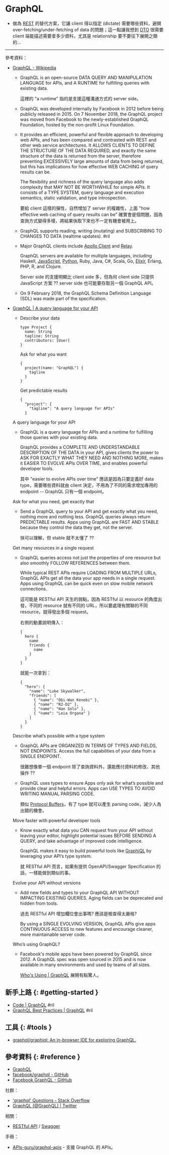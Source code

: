 # GraphQL

  - 做為 [REST](rest.md) 的替代方案，它讓 client 得以指定 (dictate) 需要哪些資料，避開 over-fetching/under-fetching of data 的問題；這一點讓我想到 [DTO](dto.md) 很需要 client 端能描述需要拿多少資料，尤其是 relationship 要不要往下展開之類的...

---

參考資料：

  - [GraphQL \- Wikipedia](https://en.wikipedia.org/wiki/GraphQL)

      - GraphQL is an open-source DATA QUERY AND MANIPULATION LANGUAGE for APIs, and A RUNTIME for fulfilling queries with existing data.

        這裡的 "a runtime" 指的是支援這種溝通方式的 server side。

      - GraphQL was developed internally by Facebook in 2012 before being publicly released in 2015. On 7 November 2018, the GraphQL project was moved from Facebook to the newly-established GraphQL Foundation, hosted by the non-profit Linux Foundation.

      - It provides an efficient, powerful and flexible approach to developing web APIs, and has been compared and contrasted with REST and other web service architectures. It ALLOWS CLIENTS TO DEFINE THE STRUCTURE OF THE DATA REQUIRED, and exactly the same structure of the data is returned from the server, therefore preventing EXCESSIVELY large amounts of data from being returned, but this has implications for how effective WEB CACHING of query results can be.

        The flexibility and richness of the query language also adds complexity that MAY NOT BE WORTHWHILE for simple APIs. It consists of a TYPE SYSTEM, query language and execution semantics, static validation, and type introspection.

        要給 client 這樣的彈性，自然增加了 server 的複雜性，上面 "how effective web caching of query results can be" 確實會是個問題，因為查詢方式變得多樣，將結果快取下來也不一定有機會被用上。

      - GraphQL supports reading, writing (mutating) and SUBSCRIBING TO CHANGES TO DATA (realtime updates). #ril

      - Major GraphQL clients include [Apollo Client](https://www.apollographql.com/docs/react/) and [Relay](https://facebook.github.io/relay/).

        GraphQL servers are available for multiple languages, including Haskell, [JavaScript](https://github.com/graphql/graphql-js), [Python](https://graphene-python.org/), Ruby, Java, C#, Scala, Go, [Elixir](http://absinthe-graphql.org/), Erlang, PHP, R, and Clojure.

        Server side 的支援明顯比 client side 多，但為何 client side 只提供 JavaScript 方案 ?? server side 也可能要存取另一個 GraphQL API。

      - On 9 February 2018, the GraphQL Schema Definition Language (SDL) was made part of the specification.

  - [GraphQL \| A query language for your API](https://graphql.org/)

      - Describe your data

            type Project {
              name: String
              tagline: String
              contributors: [User]
            }

        Ask for what you want

            {
              project(name: "GraphQL") {
                tagline
              }
            }

        Get predictable results

            {
              "project": {
                "tagline": "A query language for APIs"
              }

    A query language for your API

      - GraphQL is a query language for APIs and a runtime for fulfilling those queries with your existing data.

        GraphQL provides a COMPLETE AND UNDERSTANDABLE DESCRIPTION OF THE DATA in your API, gives clients the power to ASK FOR EXACTLY WHAT THEY NEED AND NOTHING MORE, makes it EASIER TO EVOLVE APIs OVER TIME, and enables powerful developer tools.

        其中 "easier to evolve APIs over time" 應該是因為只要定義好 data type，需要哪些資料就由 client 決定，不用為了不同的需求增加專用的 endpoint -- GraphQL 只有一個 endpoint。

    Ask for what you need, get exactly that

      - Send a GraphQL query to your API and get exactly what you need, nothing more and nothing less. GraphQL queries always return PREDICTABLE results. Apps using GraphQL are FAST AND STABLE because they control the data they get, not the server.

        快可以理解，但 stable 就不太懂了 ??

    Get many resources in a single request

      - GraphQL queries access not just the properties of one resource but also smoothly FOLLOW REFERENCES between them.

        While typical REST APIs require LOADING FROM MULTIPLE URLs, GraphQL APIs get all the data your app needs in a single request. Apps using GraphQL can be quick even on slow mobile network connections.

        這可能是 RESTful API 天生的弱點，因為 RESTful 以 resource 的角度出發，不同的 resource 就有不同的 URL，所以要處理有關聯的不同 resource，就得發出多個 request。

        右側的動畫說明傳入：

            {
              hero {
                name
                friends {
                  name
                }
              }
            }

        就能一次拿到：

            {
              "hero": {
                "name": "Luke Skywalker",
                "friends": [
                  { "name": "Obi-Wan Kenobi" },
                  { "name": "R2-D2" },
                  { "name": "Han Solo" },
                  { "name": "Leia Organa" }
                ]
              }
            }

    Describe what’s possible with a type system

      - GraphQL APIs are ORGANIZED IN TERMS OF TYPES AND FIELDS, NOT ENDPOINTS. Access the full capabilities of your data from a SINGLE ENDPOINT.

        很難想像單一個 endpoint 除了查詢資料外，還能應付資料的修改、其他操作 ??

      - GraphQL uses types to ensure Apps only ask for what’s possible and provide clear and helpful errors. Apps can USE TYPES TO AVOID WRITING MANUAL PARSING CODE.

        類似 [Protocol Buffers](https://developers.google.com/protocol-buffers/)，有了 type 就可以產生 parsing code，減少人為出錯的機會。

    Move faster with powerful developer tools

      - Know exactly what data you CAN request from your API without leaving your editor, highlight potential issues BEFORE SENDING A QUERY, and take advantage of improved code intelligence.

        GraphQL makes it easy to build powerful tools like [GraphiQL](https://github.com/graphql/graphiql) by leveraging your API’s type system.

        就 RESTful API 而言，如果有提供 OpenAPI/Swagger Specification 的話，一樣能做到類似的事。

    Evolve your API without versions

      - Add new fields and types to your GraphQL API WITHOUT IMPACTING EXISTING QUERIES. Aging fields can be deprecated and hidden from tools.

        過去 RESTful API 增加欄位會出事嗎? 應該是檢查得太嚴格?

        By using a SINGLE EVOLVING VERSION, GraphQL APIs give apps CONTINUOUS ACCESS to new features and encourage cleaner, more maintainable server code.

    Who’s using GraphQL?

      - Facebook's mobile apps have been powered by GraphQL since 2012. A GraphQL spec was open sourced in 2015 and is now available in many environments and used by teams of all sizes.

        [Who's Using \| GraphQL](https://graphql.org/users/) 展開有點驚人。

## 新手上路 {: #getting-started }

  - [Code \| GraphQL](https://graphql.org/code/) #ril
  - [GraphQL Best Practices \| GraphQL](http://graphql.org/learn/best-practices/) #ril

## 工具 {: #tools }

  - [graphql/graphiql: An in\-browser IDE for exploring GraphQL\.](https://github.com/graphql/graphiql)

## 參考資料 {: #reference }

  - [GraphQL](https://graphql.org/)
  - [facebook/graphql - GitHub](https://github.com/facebook/graphql)
  - [Facebook GraphQL - GitHub](https://github.com/graphql)

社群：

  - ['graphql' Questions - Stack Overflow](https://stackoverflow.com/questions/tagged/graphql)
  - [GraphQL (@GraphQL) | Twitter](https://twitter.com/GraphQL)

相關：

  - [RESTful API](rest.md) / [Swagger](swagger.md)

手冊：

  - [APIs-guru/graphql-apis](https://github.com/APIs-guru/graphql-apis) - 支援 GraphQL 的 APIs。
